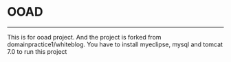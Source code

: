 # OOAD
----
This is for ooad project. And the project is forked from domainpractice1/whiteblog.
You have to install myeclipse, mysql and tomcat 7.0 to run this project
